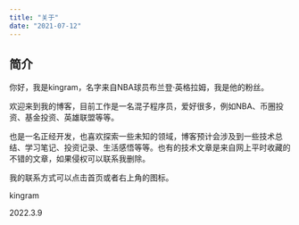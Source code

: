 ```yaml
---
title: "关于"
date: "2021-07-12"
---
```


## 简介

你好，我是kingram，名字来自NBA球员布兰登·英格拉姆，我是他的粉丝。

欢迎来到我的博客，目前工作是一名混子程序员，爱好很多，例如NBA、币圈投资、基金投资、英雄联盟等等。

也是一名正经开发，也喜欢探索一些未知的领域，博客预计会涉及到一些技术总结、学习笔记、投资记录、生活感悟等等。也有的技术文章是来自网上平时收藏的不错的文章，如果侵权可以联系我删除。

我的联系方式可以点击首页或者右上角的图标。

kingram   

2022.3.9